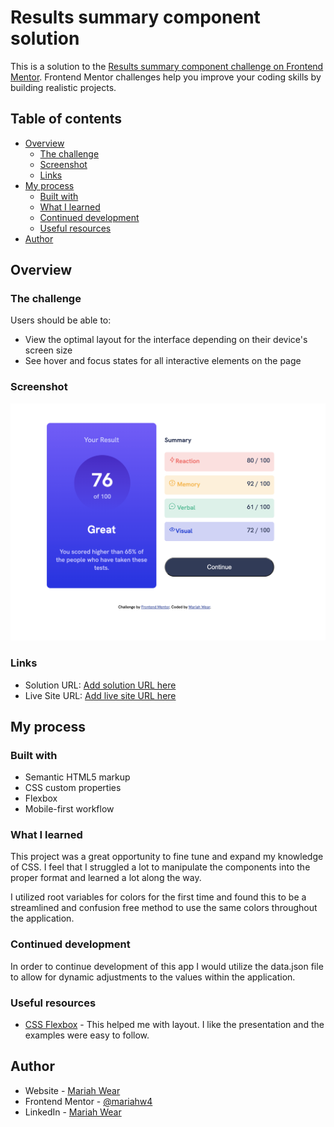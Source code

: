 # Results summary component solution

This is a solution to the [Results summary component challenge on Frontend Mentor](https://www.frontendmentor.io/challenges/results-summary-component-CE_K6s0maV). Frontend Mentor challenges help you improve your coding skills by building realistic projects. 

## Table of contents

- [Overview](#overview)
  - [The challenge](#the-challenge)
  - [Screenshot](#screenshot)
  - [Links](#links)
- [My process](#my-process)
  - [Built with](#built-with)
  - [What I learned](#what-i-learned)
  - [Continued development](#continued-development)
  - [Useful resources](#useful-resources)
- [Author](#author)

## Overview

### The challenge

Users should be able to:

- View the optimal layout for the interface depending on their device's screen size
- See hover and focus states for all interactive elements on the page

### Screenshot

![](./assets/images/screenshot.png)

### Links

- Solution URL: [Add solution URL here](https://github.com/mariahw4/results-summary)
- Live Site URL: [Add live site URL here](https://mariahw4.github.io/results-summary/)

## My process

### Built with

- Semantic HTML5 markup
- CSS custom properties
- Flexbox
- Mobile-first workflow

### What I learned

This project was a great opportunity to fine tune and expand my knowledge of CSS.  I feel that I struggled a lot to manipulate the components into the proper format and learned a lot along the way.  

I utilized root variables for colors for the first time and found this to be a streamlined and confusion free method to use the same colors throughout the application. 

### Continued development

In order to continue development of this app I would utilize the data.json file to allow for dynamic adjustments to the values within the application.  

### Useful resources

- [CSS Flexbox](https://css-tricks.com/snippets/css/a-guide-to-flexbox/) - This helped me with layout. I like the presentation and the examples were easy to follow. 

## Author

- Website - [Mariah Wear](https://mariahw4.github.io/02-professional-portfolio/)
- Frontend Mentor - [@mariahw4](https://www.frontendmentor.io/profile/mariahw4)
- LinkedIn - [Mariah Wear](https://www.linkedin.com/in/mariah-wear-7b1630255/)
